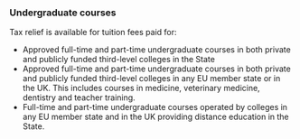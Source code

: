 ###  Undergraduate courses

Tax relief is available for tuition fees paid for:

  * Approved full-time and part-time undergraduate courses in both private and publicly funded third-level colleges in the State 
  * Approved full-time and part-time undergraduate courses in both private and publicly funded third-level colleges in any EU member state or in the UK. This includes courses in medicine, veterinary medicine, dentistry and teacher training. 
  * Full-time and part-time undergraduate courses operated by colleges in any EU member state and in the UK providing distance education in the State. 
